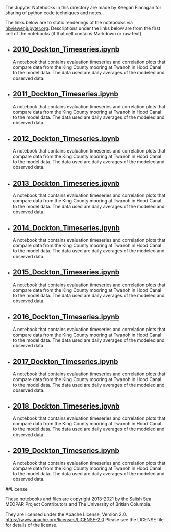 The Jupyter Notebooks in this directory are made by Keegan Flanagan
for sharing of python code techniques and notes.

The links below are to static renderings of the notebooks via
[nbviewer.jupyter.org](https://nbviewer.jupyter.org/).
Descriptions under the links below are from the first cell of the notebooks
(if that cell contains Markdown or raw text).

* ## [2010_Dockton_Timeseries.ipynb](https://nbviewer.jupyter.org/github/SalishSeaCast/analysis-keegan/blob/master/notebooks/Evaluations/Continuous_Timeseries/King_County/Daily_Timeseries/Dockton/2010_Dockton_Timeseries.ipynb)  
    
    A notebook that contains evaluation timeseries and correlation plots that compare data from the King County mooring at Twanoh in Hood Canal to the model data. The data used are daily averages of the modeled and observed data. 

* ## [2011_Dockton_Timeseries.ipynb](https://nbviewer.jupyter.org/github/SalishSeaCast/analysis-keegan/blob/master/notebooks/Evaluations/Continuous_Timeseries/King_County/Daily_Timeseries/Dockton/2011_Dockton_Timeseries.ipynb)  
    
    A notebook that contains evaluation timeseries and correlation plots that compare data from the King County mooring at Twanoh in Hood Canal to the model data. The data used are daily averages of the modeled and observed data. 

* ## [2012_Dockton_Timeseries.ipynb](https://nbviewer.jupyter.org/github/SalishSeaCast/analysis-keegan/blob/master/notebooks/Evaluations/Continuous_Timeseries/King_County/Daily_Timeseries/Dockton/2012_Dockton_Timeseries.ipynb)  
    
    A notebook that contains evaluation timeseries and correlation plots that compare data from the King County mooring at Twanoh in Hood Canal to the model data. The data used are daily averages of the modeled and observed data. 

* ## [2013_Dockton_Timeseries.ipynb](https://nbviewer.jupyter.org/github/SalishSeaCast/analysis-keegan/blob/master/notebooks/Evaluations/Continuous_Timeseries/King_County/Daily_Timeseries/Dockton/2013_Dockton_Timeseries.ipynb)  
    
    A notebook that contains evaluation timeseries and correlation plots that compare data from the King County mooring at Twanoh in Hood Canal to the model data. The data used are daily averages of the modeled and observed data. 

* ## [2014_Dockton_Timeseries.ipynb](https://nbviewer.jupyter.org/github/SalishSeaCast/analysis-keegan/blob/master/notebooks/Evaluations/Continuous_Timeseries/King_County/Daily_Timeseries/Dockton/2014_Dockton_Timeseries.ipynb)  
    
    A notebook that contains evaluation timeseries and correlation plots that compare data from the King County mooring at Twanoh in Hood Canal to the model data. The data used are daily averages of the modeled and observed data. 

* ## [2015_Dockton_Timeseries.ipynb](https://nbviewer.jupyter.org/github/SalishSeaCast/analysis-keegan/blob/master/notebooks/Evaluations/Continuous_Timeseries/King_County/Daily_Timeseries/Dockton/2015_Dockton_Timeseries.ipynb)  
    
    A notebook that contains evaluation timeseries and correlation plots that compare data from the King County mooring at Twanoh in Hood Canal to the model data. The data used are daily averages of the modeled and observed data. 

* ## [2016_Dockton_Timeseries.ipynb](https://nbviewer.jupyter.org/github/SalishSeaCast/analysis-keegan/blob/master/notebooks/Evaluations/Continuous_Timeseries/King_County/Daily_Timeseries/Dockton/2016_Dockton_Timeseries.ipynb)  
    
    A notebook that contains evaluation timeseries and correlation plots that compare data from the King County mooring at Twanoh in Hood Canal to the model data. The data used are daily averages of the modeled and observed data. 

* ## [2017_Dockton_Timeseries.ipynb](https://nbviewer.jupyter.org/github/SalishSeaCast/analysis-keegan/blob/master/notebooks/Evaluations/Continuous_Timeseries/King_County/Daily_Timeseries/Dockton/2017_Dockton_Timeseries.ipynb)  
    
    A notebook that contains evaluation timeseries and correlation plots that compare data from the King County mooring at Twanoh in Hood Canal to the model data. The data used are daily averages of the modeled and observed data. 

* ## [2018_Dockton_Timeseries.ipynb](https://nbviewer.jupyter.org/github/SalishSeaCast/analysis-keegan/blob/master/notebooks/Evaluations/Continuous_Timeseries/King_County/Daily_Timeseries/Dockton/2018_Dockton_Timeseries.ipynb)  
    
    A notebook that contains evaluation timeseries and correlation plots that compare data from the King County mooring at Twanoh in Hood Canal to the model data. The data used are daily averages of the modeled and observed data. 

* ## [2019_Dockton_Timeseries.ipynb](https://nbviewer.jupyter.org/github/SalishSeaCast/analysis-keegan/blob/master/notebooks/Evaluations/Continuous_Timeseries/King_County/Daily_Timeseries/Dockton/2019_Dockton_Timeseries.ipynb)  
    
    A notebook that contains evaluation timeseries and correlation plots that compare data from the King County mooring at Twanoh in Hood Canal to the model data. The data used are daily averages of the modeled and observed data. 


##License

These notebooks and files are copyright 2013-2021
by the Salish Sea MEOPAR Project Contributors
and The University of British Columbia.

They are licensed under the Apache License, Version 2.0.
https://www.apache.org/licenses/LICENSE-2.0
Please see the LICENSE file for details of the license.
